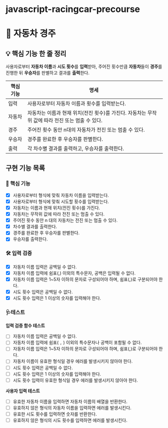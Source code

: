 # javascript-racingcar-precourse

# 🚗 자동차 경주

## 💡 핵심 기능 한 줄 정리
사용자로부터 **자동차 이름**과 **시도 횟수**를 **입력**받아, 주어진 횟수만큼 **자동차**들이 **경주**를 진행한 뒤 **우승자**를 판별하고 결과를 **출력**한다.

| **핵심 기능** | **명세** |
| --- | --- |
| 입력 | 사용자로부터 자동차 이름과 횟수를 입력받는다. |
| 자동차 | 자동차는 이름과 현재 위치(전진 횟수)를 가진다. 자동차는 무작위 값에 따라 전진 또는 멈출 수 있다. |
| 경주 | 주어진 횟수 동안 n대의 자동차가 전진 또는 멈출 수 있다. |
| 우승자 | 경주를 완료한 후 우승자를 판별한다. |
| 출력 | 각 차수별 결과를 출력하고, 우승자를 출력한다. |

## 구현 기능 목록

### 🌟 핵심 기능
- [x] 사용자로부터 형식에 맞춰 자동차 이름을 입력받는다.
- [x] 사용자로부터 형식에 맞춰 시도할 횟수를 입력받는다.
- [x] 자동차는 이름과 현재 위치(전진 횟수)를 가진다.
- [x] 자동차는 무작위 값에 따라 전진 또는 멈출 수 있다.
- [x] 주어진 횟수 동안 n 대의 자동차는 전진 또는 멈출 수 있다.
- [x] 차수별 결과를 출력한다.
- [x] 경주를 완료한 후 우승자를 판별한다.
- [x] 우승자를 출력한다.

### 🛠️ 입력 검증
- [x] 자동차 이름 입력은 공백일 수 없다.
- [x] 자동차 이름 입력에 쉼표(,) 이외의 특수문자, 공백은 입력될 수 없다.
- [x] 자동차 이름 입력은 1~5자 이하의 문자로 구성되어야 하며, 쉼표(,)로 구분되어야 한다.
- [x] 시도 횟수 입력은 공백일 수 없다.
- [x] 시도 횟수 입력은 1 이상의 숫자를 입력해야 한다.

### 🩺테스트
  **입력 검증 함수 테스트**
  - [ ] 자동차 이름 입력은 공백일 수 없다.
  - [ ] 자동차 이름 입력에 쉼표( `,` ) 이외의 특수문자나 공백이 포함될 수 없다.
  - [ ] 자동차 이름 입력은 1~5자 이하의 문자로 구성되어야 하며, 쉼표(,)로 구분되어야 한다.
  - [ ] 자동차 이름이 유효한 형식일 경우 에러를 발생시키지 않아야 한다.
  - [ ] 시도 횟수 입력은 공백일 수 없다.
  - [ ] 시도 횟수 입력은 1 이상의 숫자를 입력해야 한다.
  - [ ] 시도 횟수 입력이 유효한 형식일 경우 에러를 발생시키지 않아야 한다.

  **사용자 입력 테스트**
  - [ ] 유효한 자동차 이름을 입력하면 자동차 이름의 배열을 반환한다.
  - [ ] 유효하지 않은 형식의 자동차 이름을 입력하면 에러를 발생시킨다.
  - [ ] 유효한 시도 횟수를 입력하면 숫자를 반환한다.
  - [ ] 유효하지 않은 형식의 시도 횟수를 입력하면 에러를 발생시킨다.
